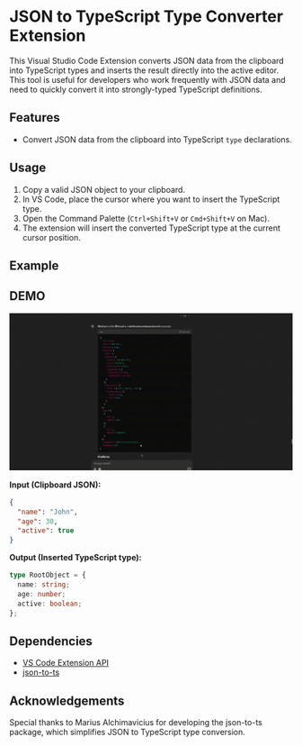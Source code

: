 # JSON to TypeScript Type Converter Extension

This Visual Studio Code Extension converts JSON data from the clipboard into TypeScript types and inserts the result directly into the active editor. This tool is useful for developers who work frequently with JSON data and need to quickly convert it into strongly-typed TypeScript definitions.

## Features

- Convert JSON data from the clipboard into TypeScript `type` declarations.

## Usage

1. Copy a valid JSON object to your clipboard.
2. In VS Code, place the cursor where you want to insert the TypeScript type.
3. Open the Command Palette (`Ctrl+Shift+V` or `Cmd+Shift+V` on Mac).
4. The extension will insert the converted TypeScript type at the current cursor position.

## Example

## DEMO
![Demo of the Extension](/asset/demo.gif)

**Input (Clipboard JSON):**
```json
{
  "name": "John",
  "age": 30,
  "active": true
}
```

**Output (Inserted TypeScript type):**
```typescript
type RootObject = {
  name: string;
  age: number;
  active: boolean;
};
```

## Dependencies

- [VS Code Extension API](https://code.visualstudio.com/api)
- [json-to-ts](https://www.npmjs.com/package/json-to-ts)

## Acknowledgements
Special thanks to Marius Alchimavicius for developing the json-to-ts package, which simplifies JSON to TypeScript type conversion.